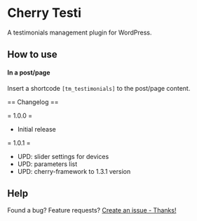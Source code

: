 # Cherry Testi
A testimonials management plugin for WordPress.

## How to use

#### In a post/page
Insert a shortcode `[tm_testimonials]` to the post/page content.

== Changelog ==

= 1.0.0 =
* Initial release

= 1.0.1 =
* UPD: slider settings for devices
* UPD: parameters list
* UPD: cherry-framework to 1.3.1 version

## Help
Found a bug? Feature requests? [Create an issue - Thanks!](https://github.com/CherryFramework/cherry-testi/issues/new)

